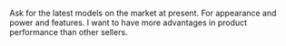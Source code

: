 

Ask for the latest models on the market at present.
For appearance and power and features.
I want to have more advantages in product performance than other sellers.